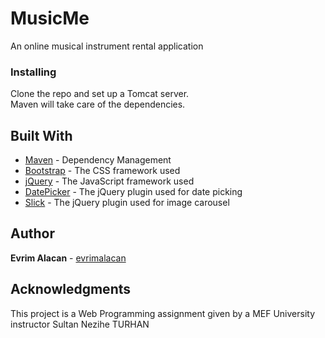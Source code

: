 # MusicMe

An online musical instrument rental application

### Installing

Clone the repo and set up a Tomcat server.\
Maven will take care of the dependencies.

## Built With

* [Maven](https://maven.apache.org/) - Dependency Management
* [Bootstrap](https://getbootstrap.com/) - The CSS framework used
* [jQuery](https://jquery.com/) - The JavaScript framework used
* [DatePicker](https://bootstrap-datepicker.readthedocs.io/en/latest/) - The jQuery plugin used for date picking
* [Slick](http://kenwheeler.github.io/slick/) - The jQuery plugin used for image carousel

## Author

**Evrim Alacan** - [evrimalacan](https://github.com/evrimalacan)

## Acknowledgments

This project is a Web Programming assignment given by a MEF University instructor Sultan Nezihe TURHAN
